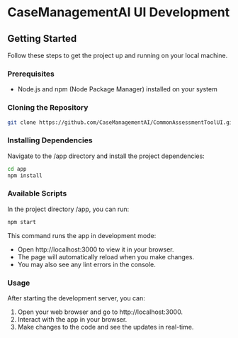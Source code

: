 # CaseManagementAI UI Development


## Getting Started

Follow these steps to get the project up and running on your local machine.

### Prerequisites

- Node.js and npm (Node Package Manager) installed on your system

### Cloning the Repository

```bash
git clone https://github.com/CaseManagementAI/CommonAssessmentToolUI.git
```

### Installing Dependencies
Navigate to the /app directory and install the project dependencies:

```bash
cd app
npm install
```
### Available Scripts
In the project directory /app, you can run:
```bash
npm start
```

This command runs the app in development mode:

- Open http://localhost:3000 to view it in your browser.
- The page will automatically reload when you make changes.
- You may also see any lint errors in the console.

### Usage

After starting the development server, you can:

1. Open your web browser and go to http://localhost:3000.
1. Interact with the app in your browser.
1. Make changes to the code and see the updates in real-time.
